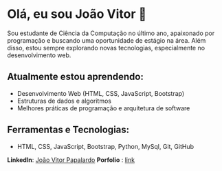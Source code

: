# Olá, eu sou João Vitor 👋

Sou estudante de Ciência da Computação no último ano, apaixonado por programação e buscando uma oportunidade de estágio na área. Além disso, estou sempre explorando novas tecnologias, especialmente no desenvolvimento web.
## Atualmente estou aprendendo:
- Desenvolvimento Web (HTML, CSS, JavaScript, Bootstrap)
- Estruturas de dados e algoritmos
- Melhores práticas de programação e arquitetura de software

## Ferramentas e Tecnologias:
- HTML, CSS, JavaScript, Bootstrap, Python, MySql, Git, GitHub

**LinkedIn**: [João Vitor Papalardo](https://www.linkedin.com/in/joaopapalardo/)
**Porfolio** : [link](https://joaovitorpapalardo.github.io/joao-papalardo/)
